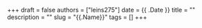 +++ 
draft = false
authors = ["leins275"]
date = {{ .Date }}
title = ""
description = ""
slug = "{{.Name}}"
tags = []
+++

